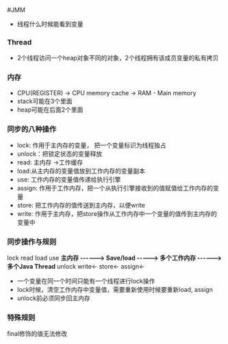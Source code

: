 #JMM
- 线程什么时候能看到变量

### Thread
- 2个线程访问一个heap对象不同的对象，2个线程拥有该成员变量的私有拷贝
### 内存

- CPU(REGISTER) -> CPU memory cache -> RAM - Main memory
- stack可能在3个里面
- heap可能在后面2个里面

### 同步的八种操作
- lock: 作用于主内存的变量， 把一个变量标识为线程独占
- unlock：把锁定状态的变量释放
- read: 主内存 ->工作缓存
- load:从主内存的变量值放到工作内存的变量副本
- use: 工作内存的变量值传递给执行引擎
- assign: 作用于工作内存，把一个从执行引擎接收到的值赋值给工作内存的变量
- store: 把工作内存的值传送到主内存，以便write
- write: 作用于主内存，把store操作从工作内存中一个变量的值传到主内存的变量中
### 同步操作与规则
lock     read              load               use
**主内存 ------> Save/load -----> 多个工作内存 ------> 多个Java Thread**
unlock   write<-          store<-           assign<-    
- 一个变量在同一个时间只能有一个线程进行lock操作
- lock时候，清空工作内存中变量值，需要重新使用时候要重新load, assign
- unlock前必须同步回主内存

### 特殊规则
final修饰的值无法修改
